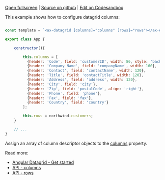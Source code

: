 
[Open fullscreen](/columns/) | [Source on github](https://github.com/activewidgets/angular/tree/master/examples/columns) | [Edit on Codesandbox](https://codesandbox.io/s/github/activewidgets/angular/tree/master/examples/columns)

This example shows how to configure datagrid columns:

```js

const template = `<ax-datagrid [columns]="columns" [rows]="rows"></ax-datagrid>`;

export class App {

    constructor(){

        this.columns = [
          {header: 'Code', field: 'customerID', width: 80, style: 'background:#def', fixed: true},
          {header: 'Company Name', field: 'companyName', width: 160},
          {header: 'Contact', field: 'contactName', width: 120},
          {header: 'Title', field: 'contactTitle', width: 120},
          {header: 'Address', field: 'address', width: 120},
          {header: 'City', field: 'city'},
          {header: 'Zip', field: 'postalCode', align: 'right'},
          {header: 'Phone', field: 'phone'},
          {header: 'Fax', field: 'fax'},
          {header: 'Country', field: 'country'}
        ];

        this.rows = northwind.customers;
    }

    // ...
}
```

Assign an array of column descriptor objects to the [columns](https://activewidgets.com/api/datagrid/columns/) property.

Read more:

- [Angular Datagrid - Get started](https://activewidgets.com/guide/env/angular/#data-properties)
- [API - columns](https://activewidgets.com/api/datagrid/columns/)
- [API - rows](https://activewidgets.com/api/datagrid/rows/)